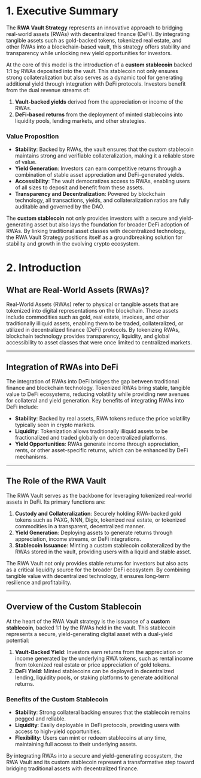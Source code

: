# 1. Executive Summary

The **RWA Vault Strategy** represents an innovative approach to bridging real-world assets (RWAs) with decentralized finance (DeFi). By integrating tangible assets such as gold-backed tokens, tokenized real estate, and other RWAs into a blockchain-based vault, this strategy offers stability and transparency while unlocking new yield opportunities for investors.

At the core of this model is the introduction of a **custom stablecoin** backed 1:1 by RWAs deposited into the vault. This stablecoin not only ensures strong collateralization but also serves as a dynamic tool for generating additional yield through integration with DeFi protocols. Investors benefit from the dual revenue streams of:
1. **Vault-backed yields** derived from the appreciation or income of the RWAs.
2. **DeFi-based returns** from the deployment of minted stablecoins into liquidity pools, lending markets, and other strategies.

### **Value Proposition**
- **Stability**: Backed by RWAs, the vault ensures that the custom stablecoin maintains strong and verifiable collateralization, making it a reliable store of value.
- **Yield Generation**: Investors can earn competitive returns through a combination of stable asset appreciation and DeFi-generated yields.
- **Accessibility**: The vault democratizes access to RWAs, enabling users of all sizes to deposit and benefit from these assets.
- **Transparency and Decentralization**: Powered by blockchain technology, all transactions, yields, and collateralization ratios are fully auditable and governed by the DAO.

The **custom stablecoin** not only provides investors with a secure and yield-generating asset but also lays the foundation for broader DeFi adoption of RWAs. By linking traditional asset classes with decentralized technology, the RWA Vault Strategy positions itself as a groundbreaking solution for stability and growth in the evolving crypto ecosystem.

# 2. Introduction

## **What are Real-World Assets (RWAs)?**

Real-World Assets (RWAs) refer to physical or tangible assets that are tokenized into digital representations on the blockchain. These assets include commodities such as gold, real estate, invoices, and other traditionally illiquid assets, enabling them to be traded, collateralized, or utilized in decentralized finance (DeFi) protocols. By tokenizing RWAs, blockchain technology provides transparency, liquidity, and global accessibility to asset classes that were once limited to centralized markets.

---

## **Integration of RWAs into DeFi**

The integration of RWAs into DeFi bridges the gap between traditional finance and blockchain technology. Tokenized RWAs bring stable, tangible value to DeFi ecosystems, reducing volatility while providing new avenues for collateral and yield generation. Key benefits of integrating RWAs into DeFi include:
- **Stability**: Backed by real assets, RWA tokens reduce the price volatility typically seen in crypto markets.
- **Liquidity**: Tokenization allows traditionally illiquid assets to be fractionalized and traded globally on decentralized platforms.
- **Yield Opportunities**: RWAs generate income through appreciation, rents, or other asset-specific returns, which can be enhanced by DeFi mechanisms.

---

## **The Role of the RWA Vault**

The RWA Vault serves as the backbone for leveraging tokenized real-world assets in DeFi. Its primary functions are:
1. **Custody and Collateralization**: Securely holding RWA-backed gold tokens such as PAXG, NNN, Digix, tokenized real estate, or tokenized commodities in a transparent, decentralized manner.
2. **Yield Generation**: Deploying assets to generate returns through appreciation, income streams, or DeFi integrations.
3. **Stablecoin Issuance**: Minting a custom stablecoin collateralized by the RWAs stored in the vault, providing users with a liquid and stable asset.

The RWA Vault not only provides stable returns for investors but also acts as a critical liquidity source for the broader DeFi ecosystem. By combining tangible value with decentralized technology, it ensures long-term resilience and profitability.

---

## **Overview of the Custom Stablecoin**

At the heart of the RWA Vault strategy is the issuance of a **custom stablecoin**, backed 1:1 by the RWAs held in the vault. This stablecoin represents a secure, yield-generating digital asset with a dual-yield potential:
1. **Vault-Backed Yield**: Investors earn returns from the appreciation or income generated by the underlying RWA tokens, such as rental income from tokenized real estate or price appreciation of gold tokens.
2. **DeFi Yield**: Minted stablecoins can be deployed in decentralized lending, liquidity pools, or staking platforms to generate additional returns.

### **Benefits of the Custom Stablecoin**
- **Stability**: Strong collateral backing ensures that the stablecoin remains pegged and reliable.
- **Liquidity**: Easily deployable in DeFi protocols, providing users with access to high-yield opportunities.
- **Flexibility**: Users can mint or redeem stablecoins at any time, maintaining full access to their underlying assets.

By integrating RWAs into a secure and yield-generating ecosystem, the RWA Vault and its custom stablecoin represent a transformative step toward bridging traditional assets with decentralized finance.

